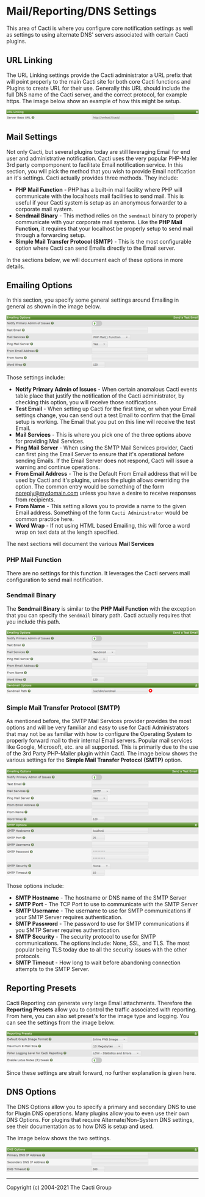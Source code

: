 # Mail/Reporting/DNS Settings

This area of Cacti is where you configure core notification settings as
well as settings to using alternate DNS' servers associated with certain
Cacti plugins.

## URL Linking

The URL Linking settings provide the Cacti administrator a URL prefix
that will point properly to the main Cacti site for both core Cacti
functions and Plugins to create URL for their use.  Generally this
URL should include the full DNS name of the Cacti server, and the
correct protocol, for example https.  The image below show an example
of how this might be setup.

![PHP Mail Function](images/settings-mrd-urls.png)

## Mail Settings

Not only Cacti, but several plugins today are still leveraging Email
for end user and administrative notification.  Cacti uses the very
popular PHP-Mailer 3rd party compomponent to facilitate Email 
notification service.  In this section, you will pick the method
that you wish to provide Email notification an it's settings.  Cacti
actually provides three methods.  They include:

- **PHP Mail Function** - PHP has a built-in mail facility where
  PHP will communicate with the localhosts mail facilities to send
  mail.  This is useful if your Cacti system is setup as an
  anonymous forwarder to a corporate mail system.
- **Sendmail Binary** - This method relies on the `sendmail` binary
  to properly communicate with your corporate mail systems.  Like
  the **PHP Mail Function**, it requires that your localhost be
  properly setup to send mail through a forwarding setup.
- **Simple Mail Transfer Protocol (SMTP)** - This is the most configurable
  option where Cacti can send Emails directly to the Email server.

In the sections below, we will document each of these options in more
details.

## Emailing Options

In this section, you specify some general settings around Emailing
in general as shown in the image below.

![PHP Mail Function](images/settings-mrd-php-mail.png)

Those settings include:

- **Notify Primary Admin of Issues** - When certain anomalous Cacti
  events table place that justify the notification of the Cacti
  administrator, by checking this option, you will receive those
  notifications.
- **Test Email** - When setting up Cacti for the first time, or when
  your Email settings change, you can send out a test Email to
  confirm that the Email setup is working.  The Email that you put on
  this line will receive the test Email.
- **Mail Services** - This is where you pick one of the three options
  above for providing Mail Services.
- **Ping Mail Server** - When using the SMTP Mail Services provider,
  Cacti can first ping the Email Server to ensure that it's operational
  before sending Emails.  If the Email Server does not respond, Cacti
  will issue a warning and continue operations.
- **From Email Address** - The is the Default From Email address that
  will be used by Cacti and it's plugins, unless the plugin allows
  overriding the option.  The common entry would be something of the
  form noreply@mydomain.com unless you have a desire to receive responses
  from recipients.
- **From Name** - This setting allows you to provide a name to the
  given Email address.  Something of the form `Cacti Administrator` would
  be common practice here.
- **Word Wrap** - If not using HTML based Emailing, this will force a
  word wrap on text data at the length specified.

The next sections will document the various **Mail Services**

### PHP Mail Function

There are no settings for this function.  It leverages the Cacti servers
mail configuration to send mail notification.

### Sendmail Binary

The **Sendmail Binary** is similar to the **PHP Mail Function** with the exception
that you can specify the `sendmail` binary path.  Cacti actually requires
that you include this path.

![Sendmail Binary](images/settings-mrd-sendmail.png)

### Simple Mail Transfer Protocol (SMTP)

As mentioned before, the SMTP Mail Services provider provides the most options
and will be very familiar and easy to use for Cacti Administrators that
may not be as familiar with how to configure the Operating System to properly
forward mail to their internal Email servers.  Popular mail services like
Google, Microsoft, etc. are all supported.  This is primarily due to the use
of the 3rd Party PHP-Mailer plugin within Cacti.  The image below shows the
various settings for the **Simple Mail Transfer Protocol (SMTP)** option.

![SMTP Mail](images/settings-mrd-smtp.png)

Those options include:

- **SMTP Hostname** - The hostname or DNS name of the SMTP Server
- **SMTP Port** - The TCP Port to use to communicate with the SMTP Server
- **SMTP Username** - The username to use for SMTP communications if your
  SMTP Server requires authentication.
- **SMTP Password** - The password to use for SMTP communications if you
  SMTP Server requires authentication.
- **SMTP Security** - The security protocol to use for SMTP communications.
  The options include: None, SSL, and TLS.  The most popular being TLS
  today due to all the security issues with the other protocols.
- **SMTP Timeout** - How long to wait before abandoning connection attempts
  to the SMTP Server.

## Reporting Presets

Cacti Reporting can generate very large Email attachments.  Therefore
the **Reporting Presets** allow you to control the traffic associated
with reporting.  From here, you can also set preset's for the image type
and logging.  You can see the settings from the image below.

![Reporting Presets](images/settings-mrd-report-presets.png)

Since these settings are strait forward, no further explanation is
given here.

## DNS Options

The DNS Options allow you to specify a primary and secondary DNS to use
for Plugin DNS operations.  Many plugins allow you to even use their
own DNS Options.  For plugins that require Alternate/Non-System DNS
settings, see their documentation as to how DNS is setup and used.

The image below shows the two settings.

![DNS Options](images/settings-mrd-dns-options.png)

---
Copyright (c) 2004-2021 The Cacti Group
